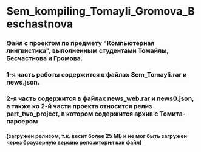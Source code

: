 # Sem_kompiling_Tomayli_Gromova_Beschastnova
### Файл с проектом по предмету "Компьютерная лингвистика", выполненным  студентами Томайлы, Бесчастнова и Громова.
### 1-я часть работы содержится в файлах Sem_Tomayli.rar  и news.json.
### 2-я часть содержится в файлах news_web.rar и news0.json, а также ко 2-й части проекта относится релиз part_two_project, в котором содержится архив с Томита-парсером 
#### (загружен релизом, т.к. весит более 25 МБ и не мог быть загружен через браузерную версию репозитория как файл)

